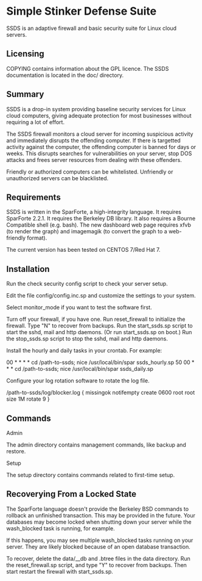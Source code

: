 # Simple Stinker Defense Suite

SSDS is an adaptive firewall and basic security suite for
Linux cloud servers.

## Licensing

COPYING contains information about the GPL licence.
The SSDS documentation is located in the doc/ directory.

## Summary

SSDS is a drop-in system providing baseline security services for
Linux cloud computers, giving adequate protection for most
businesses without requiring a lot of effort.

The SSDS firewall monitors a cloud server for incoming suspicious
activity and immediately disrupts the offending computer.  If there
is targetted activity against the computer, the offending computer
is banned for days or weeks.  This disrupts searches for
vulnerabilities on your server, stop DOS attacks and frees server
resources from dealing with these offenders.

Friendly or authorized computers can be whitelisted.  Unfriendly or
unauthorized servers can be blacklisted.

## Requirements

SSDS is written in the SparForte, a high-integrity language.
It requires SparForte 2.2.1.
It requires the Berkeley DB library.
It also requires a Bourne Compatible shell (e.g. bash).
The new dashboard web page requires xfvb (to render the graph) and imagemagik (to convert the graph to a web-friendly format).

The current version has been tested on CENTOS 7/Red Hat 7.

## Installation

Run the check security config script to check your server setup.

Edit the file config/config.inc.sp and customize the settings
to your system.

Select monitor\_mode if you want to test the software first.

Turn off your firewall, if you have one.
Run reset\_firewall to initialize the firewall.  Type "N" to recover from backups.
Run the start\_ssds.sp script to start the sshd, mail and http daemons.  (Or run start\_ssds.sp on boot.)
Run the stop\_ssds.sp script to stop the sshd, mail and http daemons.

Install the hourly and daily tasks in your crontab.  For example:

00      *      *      *      *     cd /path-to-ssds; nice /usr/local/bin/spar ssds\_hourly.sp
50      00     *      *      *     cd /path-to-ssds; nice /usr/local/bin/spar ssds\_daily.sp

Configure your log rotation software to rotate the log file.

/path-to-ssds/log/blocker.log {
    missingok
    notifempty
    create 0600 root root
    size 1M
    rotate 9
}

## Commands

Admin

The admin directory contains management commands, like backup and restore.

Setup

The setup directory contains commands related to first-time setup.

## Recoverying From a Locked State

The SparForte language doesn't provide the Berkeley BSD commands to rollback
an unfinished transaction.  This may be provided in the future.  Your databases
may become locked when shutting down your server while the wash\_blocked task
is running, for example.

If this happens, you may see multiple wash\_blocked tasks running on your
server.  They are likely blocked because of an open database transaction.

To recover, delete the data/\_\_db and .btree files in the data directory.
Run the reset\_firewall.sp script, and type "Y" to recover from backups.
Then start restart the firewall with start\_ssds.sp.


